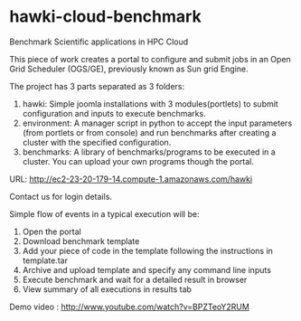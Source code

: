 hawki-cloud-benchmark
=====================

Benchmark Scientific applications in HPC Cloud

This piece of work creates a portal to configure and submit jobs in an Open Grid Scheduler (OGS/GE), previously known as Sun grid Engine.  

The project has 3 parts separated as 3 folders:
1) hawki: Simple joomla installations with 3 modules(portlets) to submit configuration and inputs to execute benchmarks.
2) environment: A manager script in python to accept the input parameters (from portlets or from console) and run benchmarks after creating a cluster with the specified configuration.
3) benchmarks: A library of benchmarks/programs to be executed in a cluster. You can upload your own programs though the portal.

URL: http://ec2-23-20-179-14.compute-1.amazonaws.com/hawki

Contact us for login details.

Simple flow of events in a typical execution will be:
1) Open the portal
2) Download benchmark template
3) Add your piece of code in the template following the instructions in template.tar
4) Archive and upload template and specify any command line inputs
5) Execute benchmark and wait for a detailed result in browser
6) View summary of all executions in results tab

Demo video : http://www.youtube.com/watch?v=BPZTeoY2RUM
